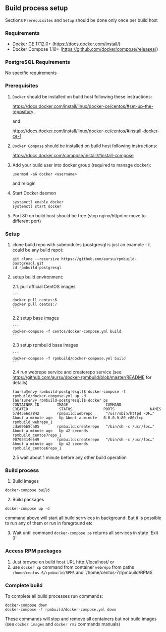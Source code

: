 ## Build process setup

Sections `Prerequisites` and `Setup` should be done only once per build host

### Requirements

* Docker CE 17.12.0+ (https://docs.docker.com/install/)
* Docker Compose 1.10+ (https://github.com/docker/compose/releases/)

### PostgreSQL Requirements

No specific requirements

### Prerequisites

1. `Docker` should be installed on build host following these instructions:

    https://docs.docker.com/install/linux/docker-ce/centos/#set-up-the-repository

    and

    https://docs.docker.com/install/linux/docker-ce/centos/#install-docker-ce-1

2. `Docker Compose` should be installed on build host following instructions:

    https://docs.docker.com/compose/install/#install-compose

3. Add your build user into docker group (required to manage docker):

    ```
    usermod -aG docker <username>
    ```

    and relogin

4. Start Docker daemon

    ```
    systemctl enable docker
    systemctl start docker
    ```

5. Port 80 on build host should be free (stop nginx/httpd or move to different
port)

### Setup

1. clone build repo with submodules (postgresql is just an example - it could be
any build repo):

    ```
    git clone --recursive https://github.com/aursu/rpmbuild-postgresql.git
    cd rpmbuild-postgresql
    ```

2. setup build environment:

   2.1. pull official CentOS images

       ```
       docker pull centos:6
       docker pull centos:7
       ```

   2.2 setup base images

       ```
       docker-compose -f centos/docker-compose.yml build
       ```

   2.3 setup rpmbuild base images

       ```
       docker-compose -f rpmbuild/docker-compose.yml build
       ```

   2.4 run webrepo service and createrepo service (see
https://github.com/aursu/docker-rpmbuild/blob/master/README for details)

    ```
    [aursu@envy rpmbuild-postgresql]$ docker-compose -f rpmbuild/docker-compose.yml up -d
    [aursu@envy rpmbuild-postgresql]$ docker ps
    CONTAINER ID        IMAGE                 COMMAND                  CREATED              STATUS              PORTS                NAMES
    b7d45e6da842        rpmbuild:webrepo      "/usr/sbin/httpd -DF…"   About a minute ago   Up About a minute   0.0.0.0:80->80/tcp   rpmbuild_webrepo_1
    cda096b8ca05        rpmbuild:createrepo   "/bin/sh -c /usr/loc…"   About a minute ago   Up 42 seconds                            rpmbuild_centos7repo_1
    90705414e549        rpmbuild:createrepo   "/bin/sh -c /usr/loc…"   About a minute ago   Up 42 seconds                            rpmbuild_centos6repo_1
    ```

   2.5 wait about 1 minute before any other build operation

### Build process


1. Build images

```
docker-compose build
```

2. Build packages

```
docker-compose up -d
```

command above will start all build serrvices in background. But it is possible
to run any of them or run in foreground etc

3. Wait until command `docker-compose ps` returns all services in state 'Exit 0'

### Access RPM packages

1. Just browse on build host URL http://localhost/ or
2. use `docker cp` command from container `webrepo` from paths
`/home/centos-6/rpmbuild/RPMS` and `/home/centos-7/rpmbuild/RPMS

### Complete build

To complete all build processes run commands:

```
docker-compose down
docker-compose -f rpmbuild/docker-compose.yml down
```
These commands will stop and remove all containers but not build images (see
`docker images` and `docker rmi` commands manuals)